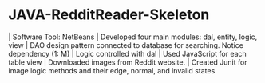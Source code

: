 # JAVA-RedditReader-Skeleton
| Software Tool: NetBeans
| Developed four main modules: dal, entity, logic, view
| DAO design pattern connected to database for searching. Notice dependency (1: M)
| Logic controlled with dal
| Used JavaScript for each table view
| Downloaded images from Reddit website.
| Created Junit for image logic methods and their edge, normal, and invalid states
